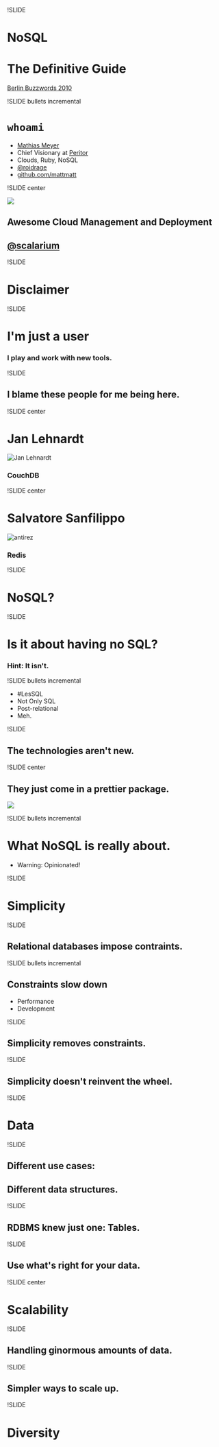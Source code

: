 !SLIDE

# NoSQL #
# The Definitive Guide #

<p class="caption"><a href="http://berlinbuzzwords.de">Berlin Buzzwords 2010</a></p>

!SLIDE bullets incremental

# `whoami` #

* [Mathias Meyer](http://www.paperplanes.de)
* Chief Visionary at [Peritor](http://www.peritor.com)
* Clouds, Ruby, NoSQL
* [@roidrage](http://twitter.com/roidrage)
* [github.com/mattmatt](http://github.com/mattmatt)

!SLIDE center

<a href="http://scalarium.com"><img src="scalarium.png" id="scalarium_logo"/></a>

## Awesome Cloud Management and Deployment ##
## [@scalarium](http://twitter.com/scalarium)

!SLIDE

# Disclaimer #

!SLIDE

# I'm just a user #
### I play and work with new tools. ###

!SLIDE

## I blame these people for me being here. ##

!SLIDE center

# Jan Lehnardt #
![Jan Lehnardt](jan_lehnardt.jpg)  

### CouchDB ###

!SLIDE center

# Salvatore Sanfilippo #
![antirez](antirez.png)  

### Redis ###

!SLIDE

# NoSQL? #

!SLIDE

# Is it about having no SQL? #
### Hint: It isn't. ###

!SLIDE bullets incremental

* \#LesSQL
* Not Only SQL
* Post-relational
* Meh.

!SLIDE

## The technologies aren't new. ##

!SLIDE center

## They just come in a prettier package. ##

<a href="http://www.flickr.com/photos/jek-a-go-go/2449432857/"><img src="pretty_package.jpg"/></a>

!SLIDE bullets incremental

# What NoSQL is really about. #
* Warning: Opinionated!

!SLIDE

# Simplicity #

!SLIDE

## Relational databases impose contraints. ##

!SLIDE bullets incremental

## Constraints slow down ##

* Performance
* Development

!SLIDE

## Simplicity removes constraints. ##

!SLIDE

## Simplicity doesn't reinvent the wheel. ##

!SLIDE

# Data #

!SLIDE

## Different use cases: ##
## Different data structures. ##

!SLIDE

## RDBMS knew just one: Tables. ##

!SLIDE

## Use what's right for your data. ##

!SLIDE center

# Scalability #

!SLIDE

## Handling ginormous amounts of data. ##

!SLIDE

## Simpler ways to scale up. ##

!SLIDE

# Diversity #
